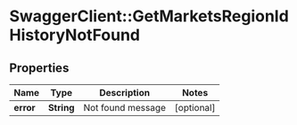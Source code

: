 # SwaggerClient::GetMarketsRegionIdHistoryNotFound

## Properties
Name | Type | Description | Notes
------------ | ------------- | ------------- | -------------
**error** | **String** | Not found message | [optional] 


